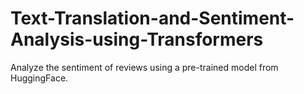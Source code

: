 # Text-Translation-and-Sentiment-Analysis-using-Transformers
Analyze the sentiment of reviews using a pre-trained model from HuggingFace.
